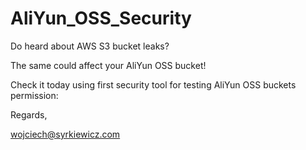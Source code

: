 # AliYun_OSS_Security
Do heard about AWS S3 bucket leaks?

The same could affect your AliYun OSS bucket!

Check it today using first security tool for testing AliYun OSS buckets permission:

Regards,

wojciech@syrkiewicz.com
